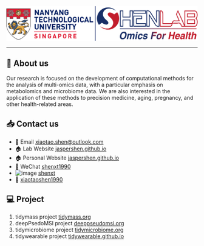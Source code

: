![](https://github.com/jaspershen-lab/.github/blob/main/shen_lab_logo11.png)

---

## 👤 About us

Our research is focused on the development of computational methods for the analysis of multi-omics data, with a particular emphasis on metabolomics and microbiome data. We are also interested in the application of these methods to precision medicine, aging, pregnancy, and other health-related areas.

## 📥 Contact us

- 📩 Email [xiaotao.shen@outlook.com](xiaotao.shen@outlook.com)
- 🏠 Lab Website [jaspershen.github.io](https://jaspershen.github.io/)
- 🏠 Personal Website [jaspershen.github.io](https://jaspershen.github.io/)
- 💬 WeChat [shenxt1990](https://jaspershen.github.io/image/wechat_QR.jpg)
- ![image](https://github.com/user-attachments/assets/c93033dd-7fad-4800-96a2-aaa0ef5a7dd4)
 [shenxt](https://www.linkedin.com/in/shenxt/)
-  [xiaotaoshen1990](https://twitter.com/xiaotaoshen1990)

## 💻 Project

1. tidymass project [tidymass.org](https://www.tidymass.org/)
2. deepPsedoMSI project [deeppseudomsi.org](https://www.deeppseudomsi.org/)
3. tidymicrobiome project [tidymicrobiome.org](http://www.tidymicrobiome.org/)
4. tidywearable project [tidywearable.github.io](https://tidywearable.github.io/)

